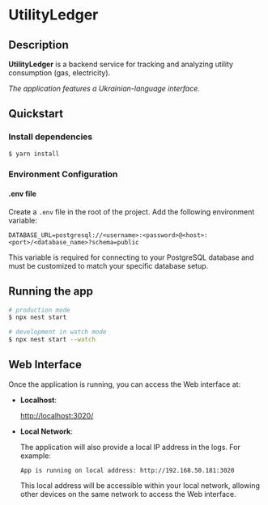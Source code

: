 # UtilityLedger

## Description

**UtilityLedger** is a backend service for tracking and analyzing utility consumption (gas, electricity).

_The application features a Ukrainian-language interface._

## Quickstart

### Install dependencies

```bash
$ yarn install
```

### Environment Configuration

#### .env file

Create a `.env` file in the root of the project. Add the following environment variable:

```env
DATABASE_URL=postgresql://<username>:<password>@<host>:<port>/<database_name>?schema=public
```

This variable is required for connecting to your PostgreSQL database and must be customized to match your specific database setup.

## Running the app

```bash
# production mode
$ npx nest start

# development in watch mode
$ npx nest start --watch
```

## Web Interface

Once the application is running, you can access the Web interface at:

- **Localhost**:

  [http://localhost:3020/](http://localhost:3020/)

- **Local Network**:

  The application will also provide a local IP address in the logs. For example:

  ```plaintext
  App is running on local address: http://192.168.50.181:3020
  ```

  This local address will be accessible within your local network, allowing other devices on the same network to access the Web interface.

